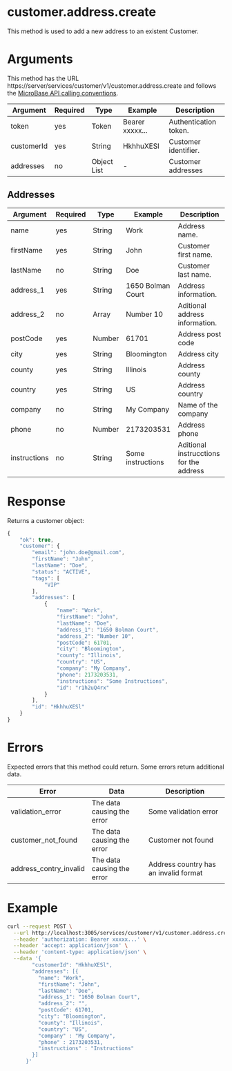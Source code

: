 # customer.address.create

This method is used to add a new address to an existent Customer.

# Arguments

This method has the URL https://server/services/customer/v1/customer.address.create and
follows the [MicroBase API calling conventions](../calling-conventions.html).

Argument | Required | Type | Example | Description
---------|----------|------|---------|------------
token      | yes  | Token       | Bearer xxxxx...      | Authentication token.
customerId | yes  | String      | HkhhuXESl            | Customer identifier.
addresses  | no   | Object List | -                    | Customer addresses

## Addresses

Argument | Required | Type | Example | Description
---------|----------|------|---------|------------
name         | yes  | String  | Work                | Address name.
firstName    | yes  | String  | John                | Customer first name.
lastName     | no   | String  | Doe                 | Customer last name.
address_1    | yes  | String  | 1650 Bolman Court   | Address information.
address_2    | no   | Array   | Number 10           | Aditional address information.
postCode     | yes  | Number  | 61701               | Address post code
city         | yes  | String  | Bloomington         | Address city
county       | yes  | String  | Illinois            | Address county
country      | yes  | String  | US                  | Address country
company      | no   | String  | My Company          | Name of the company
phone        | no   | Number  | 2173203531          | Address phone
instructions | no   | String  | Some instructions   | Aditional instrucctions for the address

# Response

Returns a customer object:

```javascript
{
    "ok": true,
    "customer": {
        "email": "john.doe@gmail.com",
        "firstName": "John",
        "lastName": "Doe",
        "status": "ACTIVE",
        "tags": [
            "VIP"
        ],
        "addresses": [
            {
                "name": "Work",
                "firstName": "John",
                "lastName": "Doe",
                "address_1": "1650 Bolman Court",
                "address_2": "Number 10",
                "postCode": 61701,
                "city": "Bloomington",
                "county": "Illinois",
                "country": "US",
                "company": "My Company",
                "phone": 2173203531,
                "instructions": "Some Instructions",
                "id": "r1h2uQ4rx"
            }
        ],
        "id": "HkhhuXESl"
    }
}
```

# Errors

Expected errors that this method could return. Some errors return additional data.

Error | Data | Description
------|------|------------
validation_error | The data causing the error | Some validation error
customer_not_found | The data causing the error | Customer not found
address_contry_invalid | The data causing the error | Address country has an invalid format

# Example

```bash
curl --request POST \
  --url http://localhost:3005/services/customer/v1/customer.address.create \
  --header 'authorization: Bearer xxxxx...' \
  --header 'accept: application/json' \
  --header 'content-type: application/json' \
  --data '{
        "customerId": "HkhhuXESl",
        "addresses": [{
          "name": "Work",
          "firstName": "John",
          "lastName": "Doe",
          "address_1": "1650 Bolman Court",
          "address_2": "",
          "postCode": 61701,
          "city": "Bloomington",
          "county": "Illinois",
          "country": "US",
          "company" : "My Company",
          "phone" : 2173203531,
          "instructions" : "Instructions"
        }]
      }'
```
